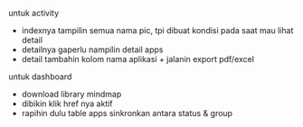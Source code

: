 untuk activity

- indexnya tampilin semua nama pic, tpi dibuat kondisi pada saat mau lihat detail
- detailnya gaperlu nampilin detail apps
- detail tambahin kolom nama aplikasi + jalanin export pdf/excel

untuk dashboard

- download library mindmap
- dibikin klik href nya aktif
- rapihin dulu table apps
  sinkronkan antara status & group
